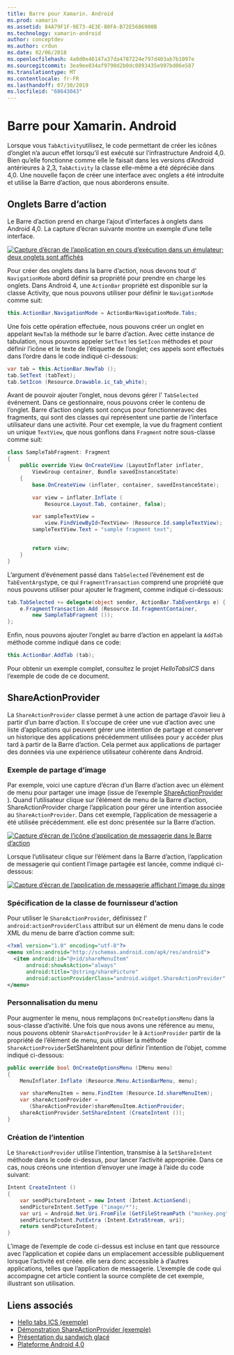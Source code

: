 ```yaml
---
title: Barre pour Xamarin. Android
ms.prod: xamarin
ms.assetid: 84A79F1F-9E73-4E3E-80FA-B72E5686900B
ms.technology: xamarin-android
author: conceptdev
ms.author: crdun
ms.date: 02/06/2018
ms.openlocfilehash: 4a0d0e46147a37da4787224e797d403ab7b1097e
ms.sourcegitcommit: 3ea9ee034af9790d2b0dc0893435e997bd06e587
ms.translationtype: MT
ms.contentlocale: fr-FR
ms.lasthandoff: 07/30/2019
ms.locfileid: "68643043"
---
```

# <a name="actionbar-for-xamarinandroid"></a>Barre pour Xamarin. Android

Lorsque vous `TabActivity`utilisez, le code permettant de créer les icônes d’onglet n’a aucun effet lorsqu’il est exécuté sur l’infrastructure Android 4,0. Bien qu’elle fonctionne comme elle le faisait dans les versions d’Android antérieures à 2,3, `TabActivity` la classe elle-même a été dépréciée dans 4,0. Une nouvelle façon de créer une interface avec onglets a été introduite et utilise la Barre d’action, que nous aborderons ensuite.


## <a name="action-bar-tabs"></a>Onglets Barre d’action

Le Barre d’action prend en charge l’ajout d’interfaces à onglets dans Android 4,0.
La capture d’écran suivante montre un exemple d’une telle interface.

[![Capture d’écran de l’application en cours d’exécution dans un émulateur; deux onglets sont affichés](action-bar-images/25-actionbartabs.png)](action-bar-images/25-actionbartabs.png#lightbox)

Pour créer des onglets dans la barre d’action, nous devons tout d' `NavigationMode` abord définir sa propriété pour prendre en charge les onglets. Dans Android 4, une `ActionBar` propriété est disponible sur la classe Activity, que nous pouvons utiliser pour définir le `NavigationMode` comme suit:

```csharp
this.ActionBar.NavigationMode = ActionBarNavigationMode.Tabs;
```

Une fois cette opération effectuée, nous pouvons créer un onglet en appelant `NewTab` la méthode sur le barre d’action. Avec cette instance de tabulation, nous pouvons appeler `SetText` les `SetIcon` méthodes et pour définir l’icône et le texte de l’étiquette de l’onglet; ces appels sont effectués dans l’ordre dans le code indiqué ci-dessous:

```csharp
var tab = this.ActionBar.NewTab ();
tab.SetText (tabText);
tab.SetIcon (Resource.Drawable.ic_tab_white);
```

Avant de pouvoir ajouter l’onglet, nous devons gérer l' `TabSelected` événement. Dans ce gestionnaire, nous pouvons créer le contenu de l’onglet. Barre d’action onglets sont conçus pour fonctionneravec des fragments, qui sont des classes qui représentent une partie de l’interface utilisateur dans une activité. Pour cet exemple, la vue du fragment contient un unique `TextView`, que nous gonflons dans `Fragment` notre sous-classe comme suit:

```csharp
class SampleTabFragment: Fragment
{           
    public override View OnCreateView (LayoutInflater inflater,
        ViewGroup container, Bundle savedInstanceState)
    {
        base.OnCreateView (inflater, container, savedInstanceState);

        var view = inflater.Inflate (
            Resource.Layout.Tab, container, false);

        var sampleTextView =
            view.FindViewById<TextView> (Resource.Id.sampleTextView);            
        sampleTextView.Text = "sample fragment text";


        return view;
    }
}
```

L’argument d’événement passé dans `TabSelected` l’événement est de `TabEventArgs`type, ce qui `FragmentTransaction` comprend une propriété que nous pouvons utiliser pour ajouter le fragment, comme indiqué ci-dessous:

```csharp
tab.TabSelected += delegate(object sender, ActionBar.TabEventArgs e) {             
    e.FragmentTransaction.Add (Resource.Id.fragmentContainer,
        new SampleTabFragment ());
};
```

Enfin, nous pouvons ajouter l’onglet au barre d’action en appelant la `AddTab` méthode comme indiqué dans ce code:

```csharp
this.ActionBar.AddTab (tab);
```

Pour obtenir un exemple complet, consultez le projet *HelloTabsICS* dans l’exemple de code de ce document.


## <a name="shareactionprovider"></a>ShareActionProvider

La `ShareActionProvider` classe permet à une action de partage d’avoir lieu à partir d’un barre d’action. Il s’occupe de créer une vue d’action avec une liste d’applications qui peuvent gérer une intention de partage et conserver un historique des applications précédemment utilisées pour y accéder plus tard à partir de la Barre d’action. Cela permet aux applications de partager des données via une expérience utilisateur cohérente dans Android.


### <a name="image-sharing-example"></a>Exemple de partage d’image

Par exemple, voici une capture d’écran d’un Barre d’action avec un élément de menu pour partager une image (issue de l’exemple [ShareActionProvider](https://docs.microsoft.com/samples/xamarin/monodroid-samples/shareactionproviderdemo) ). Quand l’utilisateur clique sur l’élément de menu de la Barre d’action, ShareActionProvider charge l’application pour gérer une intention associée au `ShareActionProvider`. Dans cet exemple, l’application de messagerie a été utilisée précédemment. elle est donc présentée sur la Barre d’action.

[![Capture d’écran de l’icône d’application de messagerie dans le Barre d’action](action-bar-images/09-shareactionprovider.png)](action-bar-images/09-shareactionprovider.png#lightbox)


Lorsque l’utilisateur clique sur l’élément dans la Barre d’action, l’application de messagerie qui contient l’image partagée est lancée, comme indiqué ci-dessous:

[![Capture d’écran de l’application de messagerie affichant l’image du singe](action-bar-images/10-messagewithimage.png)](action-bar-images/10-messagewithimage.png#lightbox)


### <a name="specifying-the-action-provider-class"></a>Spécification de la classe de fournisseur d’action

Pour utiliser le `ShareActionProvider`, définissez l' `android:actionProviderClass` attribut sur un élément de menu dans le code XML du menu de barre d’action comme suit:

```xml
<?xml version="1.0" encoding="utf-8"?>
<menu xmlns:android="http://schemas.android.com/apk/res/android">
  <item android:id="@+id/shareMenuItem"
      android:showAsAction="always"
      android:title="@string/sharePicture"
      android:actionProviderClass="android.widget.ShareActionProvider" />
</menu>
```


### <a name="inflating-the-menu"></a>Personnalisation du menu

Pour augmenter le menu, nous remplaçons `OnCreateOptionsMenu` dans la sous-classe d’activité. Une fois que nous avons une référence au menu, nous pouvons obtenir `ShareActionProvider` le à `ActionProvider` partir de la propriété de l’élément de menu, puis utiliser la méthode `ShareActionProvider`SetShareIntent pour définir l’intention de l’objet, comme indiqué ci-dessous:

```csharp
public override bool OnCreateOptionsMenu (IMenu menu)
{
    MenuInflater.Inflate (Resource.Menu.ActionBarMenu, menu);       

    var shareMenuItem = menu.FindItem (Resource.Id.shareMenuItem);           
    var shareActionProvider =
       (ShareActionProvider)shareMenuItem.ActionProvider;
    shareActionProvider.SetShareIntent (CreateIntent ());
}
```


### <a name="creating-the-intent"></a>Création de l’intention

Le `ShareActionProvider` utilise l’intention, transmise à la `SetShareIntent` méthode dans le code ci-dessus, pour lancer l’activité appropriée. Dans ce cas, nous créons une intention d’envoyer une image à l’aide du code suivant:

```csharp
Intent CreateIntent ()
{  
    var sendPictureIntent = new Intent (Intent.ActionSend);
    sendPictureIntent.SetType ("image/*");
    var uri = Android.Net.Uri.FromFile (GetFileStreamPath ("monkey.png"));          
    sendPictureIntent.PutExtra (Intent.ExtraStream, uri);
    return sendPictureIntent;
}
```

L’image de l’exemple de code ci-dessus est incluse en tant que ressource avec l’application et copiée dans un emplacement accessible publiquement lorsque l’activité est créée. elle sera donc accessible à d’autres applications, telles que l’application de messagerie. L’exemple de code qui accompagne cet article contient la source complète de cet exemple, illustrant son utilisation.



## <a name="related-links"></a>Liens associés

- [Hello tabs ICS (exemple)](https://docs.microsoft.com/samples/xamarin/monodroid-samples/hellotabsics)
- [Démonstration ShareActionProvider (exemple)](https://docs.microsoft.com/samples/xamarin/monodroid-samples/shareactionproviderdemo)
- [Présentation du sandwich glacé](http://www.android.com/about/ice-cream-sandwich/)
- [Plateforme Android 4,0](https://developer.android.com/sdk/android-4.0.html)
